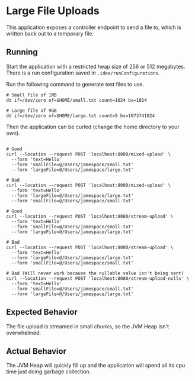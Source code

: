 # Large File Uploads

This application exposes a controller endpoint to send a file to, which is written back out to a temporary file.

## Running

Start the application with a restricted heap size of 256 or 512 megabytes. There is a run configuration saved in `.idea/runConfigurations`.

Run the following command to generate test files to use.
```shell script
# Small file of 1MB
dd if=/dev/zero of=$HOME/small.txt count=1024 bs=1024

# Large file of 9GB
dd if=/dev/zero of=$HOME/large.txt count=9 bs=1073741824
```

Then the application can be curled (change the home directory to your own).
```shell script

# Good
curl --location --request POST 'localhost:8080/mixed-upload' \
  --form 'text=Hello'
  --form 'smallFile=@/Users/jamespace/small.txt'
  --form 'largeFile=@/Users/jamespace/large.txt'

# Bad
curl --location --request POST 'localhost:8080/mixed-upload' \
  --form 'text=Hello'
  --form 'largeFile=@/Users/jamespace/large.txt'
  --form 'smallFile=@/Users/jamespace/small.txt'

# Good
curl --location --request POST 'localhost:8080/stream-upload' \
  --form 'text=Hello'
  --form 'smallFile=@/Users/jamespace/small.txt'
  --form 'largeFile=@/Users/jamespace/large.txt'

# Bad
curl --location --request POST 'localhost:8080/stream-upload' \
  --form 'text=Hello'
  --form 'largeFile=@/Users/jamespace/large.txt'
  --form 'smallFile=@/Users/jamespace/small.txt'

# Bad (Will never work because the nullable value isn't being sent)
curl --location --request POST 'localhost:8080/stream-upload-nulls' \
  --form 'text=Hello'
  --form 'smallFile=@/Users/jamespace/small.txt'
  --form 'largeFile=@/Users/jamespace/large.txt'
```

## Expected Behavior
The file upload is streamed in small chunks, so the JVM Heap isn't overwhelmed.

## Actual Behavior
The JVM Heap will quickly fill up and the application will spend all its cpu time just doing garbage collection.
